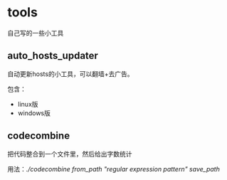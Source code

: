 # tools
自己写的一些小工具
## auto_hosts_updater
自动更新hosts的小工具，可以翻墙+去广告。

包含：

* linux版
* windows版
## codecombine
把代码整合到一个文件里，然后给出字数统计

用法：*./codecombine from_path "regular expression pattern" save_path*
